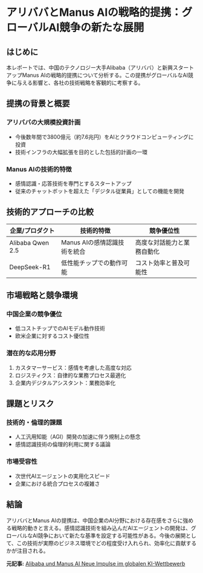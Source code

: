 # アリババとManus AIの戦略的提携：グローバルAI競争の新たな展開

## はじめに

本レポートでは、中国のテクノロジー大手Alibaba（アリババ）と新興スタートアップManus AIの戦略的提携について分析する。この提携がグローバルなAI競争に与える影響と、各社の技術戦略を客観的に考察する。

## 提携の背景と概要

### アリババの大規模投資計画
- 今後数年間で3800億元（約7.6兆円）をAIとクラウドコンピューティングに投資
- 技術インフラの大幅拡張を目的とした包括的計画の一環

### Manus AIの技術的特徴
- 感情認識・応答技術を専門とするスタートアップ
- 従来のチャットボットを超えた「デジタル従業員」としての機能を開発

## 技術的アプローチの比較

| 企業/プロダクト | 技術的特徴 | 競争優位性 |
|----------------|-----------|------------|
| Alibaba Qwen 2.5 | Manus AIの感情認識技術を統合 | 高度な対話能力と業務自動化 |
| DeepSeek-R1 | 低性能チップでの動作可能 | コスト効率と普及可能性 |

## 市場戦略と競争環境

### 中国企業の競争優位
- 低コストチップでのAIモデル動作技術
- 欧米企業に対するコスト優位性

### 潜在的な応用分野
1. カスタマーサービス：感情を考慮した高度な対応
2. ロジスティクス：自律的な業務プロセス最適化
3. 企業内デジタルアシスタント：業務効率化

## 課題とリスク

### 技術的・倫理的課題
- 人工汎用知能（AGI）開発の加速に伴う規制上の懸念
- 感情認識技術の倫理的利用に関する議論

### 市場受容性
- 次世代AIエージェントの実用化スピード
- 企業における統合プロセスの複雑さ

## 結論

アリババとManus AIの提携は、中国企業のAI分野における存在感をさらに強める戦略的動きと言える。感情認識技術を組み込んだAIエージェントの開発は、グローバルなAI競争において新たな基準を設定する可能性がある。今後の展開として、この技術が実際のビジネス環境でどの程度受け入れられ、効率化に貢献するかが注目される。

**元記事:** [Alibaba und Manus AI Neue Impulse im globalen KI-Wettbewerb](https://www.it-boltwise.de/alibaba-und-manus-ai-neue-impulse-im-globalen-ki-wettbewerb.html)